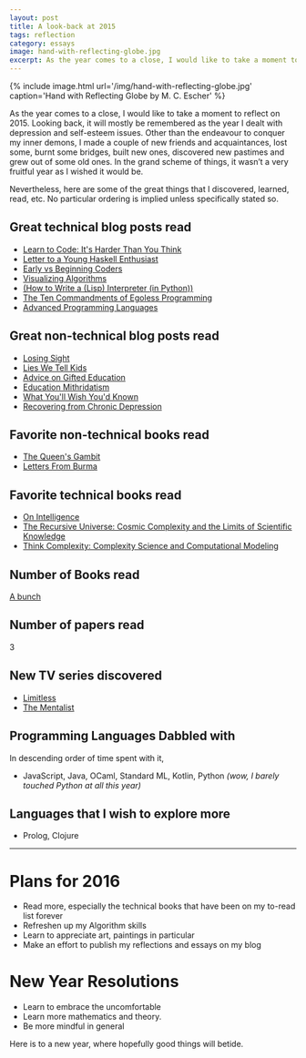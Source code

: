 ```yaml
---
layout: post
title: A look-back at 2015
tags: reflection
category: essays
image: hand-with-reflecting-globe.jpg
excerpt: As the year comes to a close, I would like to take a moment to reflect on 2015. Looking back, it will mostly be remembered as the year
---
```

{% include image.html url='/img/hand-with-reflecting-globe.jpg' caption='Hand with Reflecting Globe by M. C. Escher' %}

As the year comes to a close, I would like to take a moment to reflect on 2015. Looking back, it will mostly be remembered as the year I dealt with depression and self-esteem issues. Other than the endeavour to conquer my inner demons, I made a couple of new friends and acquaintances, lost some, burnt some bridges, built new ones, discovered new pastimes and grew out of some old ones. In the grand scheme of things, it wasn’t a very fruitful year as I wished it would be.

Nevertheless, here are some of the great things that I discovered, learned, read, etc. No particular ordering is implied unless specifically stated so.

## Great technical blog posts read

- [Learn to Code: It's Harder Than You Think](http://mikehadlow.blogspot.sg/2015/12/learn-to-code-its-harder-than-you-think.html)
- [Letter to a Young Haskell Enthusiast](http://comonad.com/reader/2014/letter-to-a-young-haskell-enthusiast/)
- [Early vs Beginning Coders](http://zedshaw.com/2015/06/16/early-vs-beginning-coders/)
- [Visualizing Algorithms](https://bost.ocks.org/mike/algorithms/)
- [(How to Write a (Lisp) Interpreter (in Python))](http://norvig.com/lispy.html)
- [The Ten Commandments of Egoless Programming](http://blog.codinghorror.com/the-ten-commandments-of-egoless-programming/)
- [Advanced Programming Languages](http://matt.might.net/articles/best-programming-languages/)

## Great non-technical blog posts read

- [Losing Sight](http://tink.uk/losing-sight/)
- [Lies We Tell Kids](http://paulgraham.com/lies.html)
- [Advice on Gifted Education](https://terrytao.wordpress.com/career-advice/advice-on-gifted-education/)
- [Education Mithridatism](http://zedshaw.com/2015/09/14/educational-mithridatism/)
- [What You'll Wish You'd Known](http://www.paulgraham.com/hs.html)
- [Recovering from Chronic Depression](https://medium.com/change-i-want-to-see/recovering-from-chronic-depression-fcc0cb25857b#.k401t47yb)

## Favorite non-technical books read

- [The Queen's Gambit](http://www.amazon.com/The-Queens-Gambit-A-Novel/dp/1400030609)
- [Letters From Burma](http://www.amazon.com/Letters-Burma-Aung-San-Suu/dp/0141041447/ref=sr_1_1?s=books&ie=UTF8&qid=1451514195&sr=1-1&keywords=letters+from+burma)

## Favorite technical books read

- [On Intelligence](http://www.amazon.com/Intelligence-Jeff-Hawkins-ebook/dp/B003J4VE5Y/ref=sr_1_1?s=books&ie=UTF8&qid=1451514234&sr=1-1&keywords=on+intelligence)
- [The Recursive Universe: Cosmic Complexity and the Limits of Scientific Knowledge](http://www.amazon.com/Recursive-Universe-Complexity-Scientific-Knowledge/dp/048649098X/ref=sr_1_1?s=books&ie=UTF8&qid=1451514260&sr=1-1&keywords=recursive+universe)
- [Think Complexity: Complexity Science and Computational Modeling](http://www.amazon.com/Think-Complexity-Science-Computational-Modeling/dp/1449314635/ref=sr_1_1?s=books&ie=UTF8&qid=1451514283&sr=1-1&keywords=think+complexity)

## Number of Books read

[A bunch](https://www.goodreads.com/review/list/48880363-kaung-htet-zaw?page=1&read_at=2015&view=covers)

## Number of papers read

3

## New TV series discovered

- [Limitless](https://trakt.tv/shows/limitless)
- [The Mentalist](https://trakt.tv/shows/the-mentalist)

## Programming Languages Dabbled with

In descending order of time spent with it,

- JavaScript, Java, OCaml, Standard ML, Kotlin, Python _(wow, I barely touched Python at all this year)_

## Languages that I wish to explore more

- Prolog, Clojure

---

# Plans for 2016

- Read more, especially the technical books that have been on my to-read list forever
- Refreshen up my Algorithm skills
- Learn to appreciate art, paintings in particular
- Make an effort to publish my reflections and essays on my blog

# New Year Resolutions

- Learn to embrace the uncomfortable
- Learn more mathematics and theory.
- Be more mindful in general

Here is to a new year, where hopefully good things will betide.